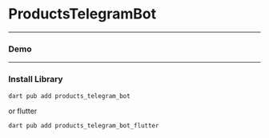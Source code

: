 # ProductsTelegramBot


---

### Demo

---

### Install Library

```bash
dart pub add products_telegram_bot
```

or flutter

```bash
dart pub add products_telegram_bot_flutter
```
